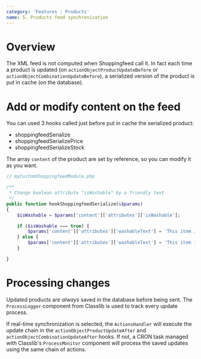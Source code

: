 ```yaml
---
category: 'Features : Products'
name: 5. Products feed synchronization
---
```


# Overview

The XML feed is not computed when Shoppingfeed call it.
In fact each time a product is updated (on `actionObjectProductUpdateBefore`
or `actionObjectCombinationUpdateBefore`), a serialized version of the product
is put in cache (on the database).


# Add or modify content on the feed

You can used 3 hooks called just before put in cache the serialized product:
* shoppingfeedSerialize
* shoppingfeedSerializePrice
* shoppingfeedSerializeStock

The array `content` of the product are set by reference, so you can modify it
as you want.


```php
// myCustomShoppingfeedModule.php

/**
 * Change boolean attribute "isWashable" by a friendly text
 */
public function hookShoppingfeedSerialize(&$params)
{
    $isWashable = $params['content']['attributes']['isWashable'];

    if ($isWashable === true) {
        $params['content']['attributes']['washableText'] = 'This item is washable.';
    } else {
        $params['content']['attributes']['washableText'] = 'This item is NOT washable.';
    }

}
```


# Processing changes

Updated products are _always_ saved in the database before being sent. The
`ProcessLogger` component from Classlib is used to track every update process.

If real-time synchronization is selected, the `ActionsHandler` will execute the
update chain in the `actionObjectProductUpdateAfter` and
`actionObjectCombinationUpdateAfter` hooks. If not, a CRON task managed with
Classlib's `ProcessMonitor` component will process the saved updates using the
same chain of actions.
